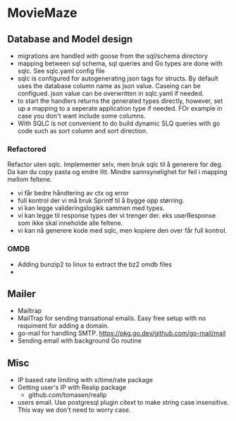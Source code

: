 # MovieMaze

## Database and Model design

- migrations are handled with goose from the sql/schema directory
- mapping between sql schema, sql queries and Go types are done with sqlc. See sqlc.yaml config file
- sqlc is configured for autogenerating json tags for structs. By default uses the database column name as json value. Caseing can be configued. json value can be overwritten in sqlc.yaml if needed.
- to start the handlers returns the generated types directly, however, set up a mapping to a seperate application type if needed. FOr example in case you don't want include some columns.
- With SQLC is not convenient to do build dynamic SLQ queries with go code such as sort column and sort direction.

### Refactored

Refactor uten sqlc. Implementer selv, men bruk sqlc til å generere for deg. Da kan du copy pasta og endre litt. Mindre sannsynelighet for feil i mapping mellom feltene.

- vi får bedre håndtering av ctx og error
- full kontrol der vi må bruk Sprintf til å bygge opp størring.
- vi kan legge valideringslogikk sammen med types.
- vi kan legge til response types der vi trenger der. eks userResponse som ikke skal inneholde alle feltene.
- vi kan nå generere kode med sqlc, men kopiere den over får full kontrol.

### OMDB

- Adding bunzip2 to linux to extract the bz2 omdb files
-

## Mailer

- Mailtrap
- MailTrap for sending transational emails. Easy free setup with no requiment for adding a domain.
- go-mail for handling SMTP. https://pkg.go.dev/github.com/go-mail/mail
- Sending email with background Go routine

## Misc

- IP based rate limiting with x/time/rate package
- Getting user's IP with Realip package
  - github.com/tomasen/realip
- users email. Use postgresql plugin citext to make string case insensitive. This way we don't need to worry case.
